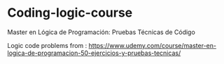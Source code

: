 # Coding-logic-course
Master en Lógica de Programación: Pruebas Técnicas de Código

Logic code problems from : https://www.udemy.com/course/master-en-logica-de-programacion-50-ejercicios-y-pruebas-tecnicas/
